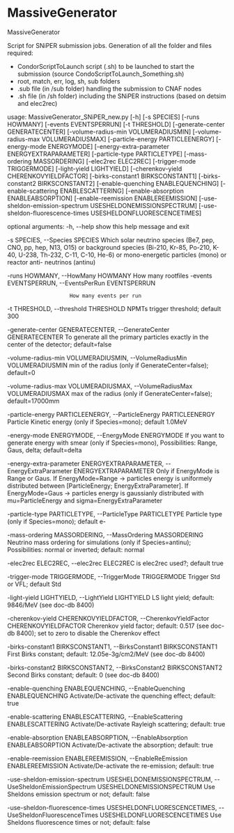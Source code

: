 # MassiveGenerator
MassiveGenerator

Script for SNiPER submission jobs.
Generation of all the folder and files required:
- CondorScriptToLaunch script (.sh) to be launched to start the submission (source CondoScriptToLaunch_Something.sh)
- root, match, err, log, sh, sub folders
- .sub file (in /sub folder) handling the submission to CNAF nodes
- .sh file (in /sh folder) including the SNiPER instructions (based on detsim and elec2rec) 

usage: MassiveGenerator_SNiPER_new.py [-h] [-s SPECIES] [-runs HOWMANY]
                                      [-events EVENTSPERRUN] [-t THRESHOLD]
                                      [-generate-center GENERATECENTER]
                                      [-volume-radius-min VOLUMERADIUSMIN]
                                      [-volume-radius-max VOLUMERADIUSMAX]
                                      [-particle-energy PARTICLEENERGY]
                                      [-energy-mode ENERGYMODE]
                                      [-energy-extra-parameter ENERGYEXTRAPARAMETER]
                                      [-particle-type PARTICLETYPE]
                                      [-mass-ordering MASSORDERING]
                                      [-elec2rec ELEC2REC]
                                      [-trigger-mode TRIGGERMODE]
                                      [-light-yield LIGHTYIELD]
                                      [-cherenkov-yield CHERENKOVYIELDFACTOR]
                                      [-birks-constant1 BIRKSCONSTANT1]
                                      [-birks-constant2 BIRKSCONSTANT2]
                                      [-enable-quenching ENABLEQUENCHING]
                                      [-enable-scattering ENABLESCATTERING]
                                      [-enable-absorption ENABLEABSORPTION]
                                      [-enable-reemission ENABLEREEMISSION]
                                      [-use-sheldon-emission-spectrum USESHELDONEMISSIONSPECTRUM]
                                      [-use-sheldon-fluorescence-times USESHELDONFLUORESCENCETIMES]

optional arguments:
  -h, --help            show this help message and exit
  
  -s SPECIES, --Species SPECIES
                        Which solar neutrino species (Be7, pep, CNO, pp, hep,
                        N13, O15) or background species (Bi-210, Kr-85,
                        Po-210, K-40, U-238, Th-232, C-11, C-10, He-6) or
                        mono-energetic particles (mono) or reactor anti-
                        neutrinos (antinu)
                        
  -runs HOWMANY, --HowMany HOWMANY
                        How many rootfiles
  -events EVENTSPERRUN, --EventsPerRun EVENTSPERRUN
  
                        How many events per run
                        
  -t THRESHOLD, --threshold THRESHOLD
                        NPMTs trigger threshold; default 300
                        
  -generate-center GENERATECENTER, --GenerateCenter GENERATECENTER
                        To generate all the primary particles exactly in the
                        center of the detector; default=false
                        
  -volume-radius-min VOLUMERADIUSMIN, --VolumeRadiusMin VOLUMERADIUSMIN
                        min of the radius (only if GenerateCenter=false);
                        default=0
                        
  -volume-radius-max VOLUMERADIUSMAX, --VolumeRadiusMax VOLUMERADIUSMAX
                        max of the radius (only if GenerateCenter=false);
                        default=17000mm
                        
  -particle-energy PARTICLEENERGY, --ParticleEnergy PARTICLEENERGY
                        Particle Kinetic energy (only if Species=mono);
                        default 1.0MeV
                        
  -energy-mode ENERGYMODE, --EnergyMode ENERGYMODE
                        If you want to generate energy with smear (only if
                        Species=mono), Possibilities: Range, Gaus, delta;
                        default=delta
                        
  -energy-extra-parameter ENERGYEXTRAPARAMETER, --EnergyExtraParameter ENERGYEXTRAPARAMETER
                        Only if EnergyMode is Range or Gaus. If
                        EnergyMode=Range -> particles energy is uniformely
                        distributed between [ParticleEnergy;
                        EnergyExtraParameter]. If EnergyMode=Gaus -> particles
                        energy is gaussianly distributed with
                        mu=ParticleEnergy and sigma=EnergyExtraParameter
                        
  -particle-type PARTICLETYPE, --ParticleType PARTICLETYPE
                        Particle type (only if Species=mono); default e-
                        
  -mass-ordering MASSORDERING, --MassOrdering MASSORDERING
                        Neutrino mass ordering for simulations (only if
                        Species=antinu); Possibilities: normal or inverted;
                        default: normal
                        
  -elec2rec ELEC2REC, --elec2rec ELEC2REC
                        is elec2rec used?; default true
                        
  -trigger-mode TRIGGERMODE, --TriggerMode TRIGGERMODE
                        Trigger Std or VFL; default Std
                        
  -light-yield LIGHTYIELD, --LightYield LIGHTYIELD
                        LS light yield; default: 9846/MeV (see doc-db 8400)
                        
  -cherenkov-yield CHERENKOVYIELDFACTOR, --CherenkovYieldFactor CHERENKOVYIELDFACTOR
                        Cherenkov yield factor; default: 0.517 (see doc-db
                        8400); set to zero to disable the Cherenkov effect
                        
  -birks-constant1 BIRKSCONSTANT1, --BirksConstant1 BIRKSCONSTANT1
                        First Birks constant; default: 12.05e-3g/cm2/MeV (see
                        doc-db 8400)
                        
  -birks-constant2 BIRKSCONSTANT2, --BirksConstant2 BIRKSCONSTANT2
                        Second Birks constant; default: 0 (see doc-db 8400)
                        
  -enable-quenching ENABLEQUENCHING, --EnableQuenching ENABLEQUENCHING
                        Activate/De-activate the quenching effect; default:
                        true
                        
  -enable-scattering ENABLESCATTERING, --EnableScattering ENABLESCATTERING
                        Activate/De-activate Rayleigh scattering; default:
                        true
                        
  -enable-absorption ENABLEABSORPTION, --EnableAbsorption ENABLEABSORPTION
                        Activate/De-activate the absorption; default: true
                        
  -enable-reemission ENABLEREEMISSION, --EnableReEmission ENABLEREEMISSION
                        Activate/De-activate the re-emission; default: true
                        
  -use-sheldon-emission-spectrum USESHELDONEMISSIONSPECTRUM, --UseSheldonEmissionSpectrum USESHELDONEMISSIONSPECTRUM
                        Use Sheldons emission spectrum or not; default: false
                        
  -use-sheldon-fluorescence-times USESHELDONFLUORESCENCETIMES, --UseSheldonFluorescenceTimes USESHELDONFLUORESCENCETIMES
                        Use Sheldons fluorescence times or not; default: false

